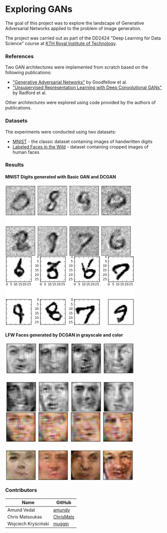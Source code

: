 # Exploring GANs
The goal of this project was to explore the landscape of Generative Adversarial Networks applied to the problem of image generation. 

The project was carried out as part of the DD2424 "Deep Learning for Data Science" course at [KTH Royal Institute of Technology](http://kth.se).

### References
Two GAN architectures were implemented from scratch based on the following publications:
- ["Generative Adversarial Networks"](https://arxiv.org/abs/1406.2661) by Goodfellow et al.
- ["Unsupervised Representation Learning with Deep Convolutional GANs"](https://arxiv.org/abs/1511.06434) by Radford et al.

Other architectures were explored using code provided by the authors of publications.

### Datasets
The experiments were conducted using two datasets:
- [MNIST](http://yann.lecun.com/exdb/mnist/) - the classic dataset containing images of handwritten digits
- [Labeled Faces in the Wild](http://vis-www.cs.umass.edu/lfw/) - dataset containing cropped images of human faces

### Results
#### MNIST Digits generated with Basic GAN and DCGAN
<div>
<img align="center" src="/imgs/ss1.png" width=405>
<img align="center" src="/imgs/ss2.png" width=415>
</div>

#### LFW Faces generated by DCGAN in grayscale and color
<div>
<img align="center" src="/imgs/ss3.png" width=410>
<img align="center" src="/imgs/ss5.png" width=410>
</div>

### Contributors
Name | GitHub
------------ | -------------
Amund Vedal | [amundv](https://github.com/amundv)
Chris Matsoukas | [ChrisMats](https://github.com/ChrisMats)
Wojciech Kryściński | [muggin](https://github.com/muggin/)
